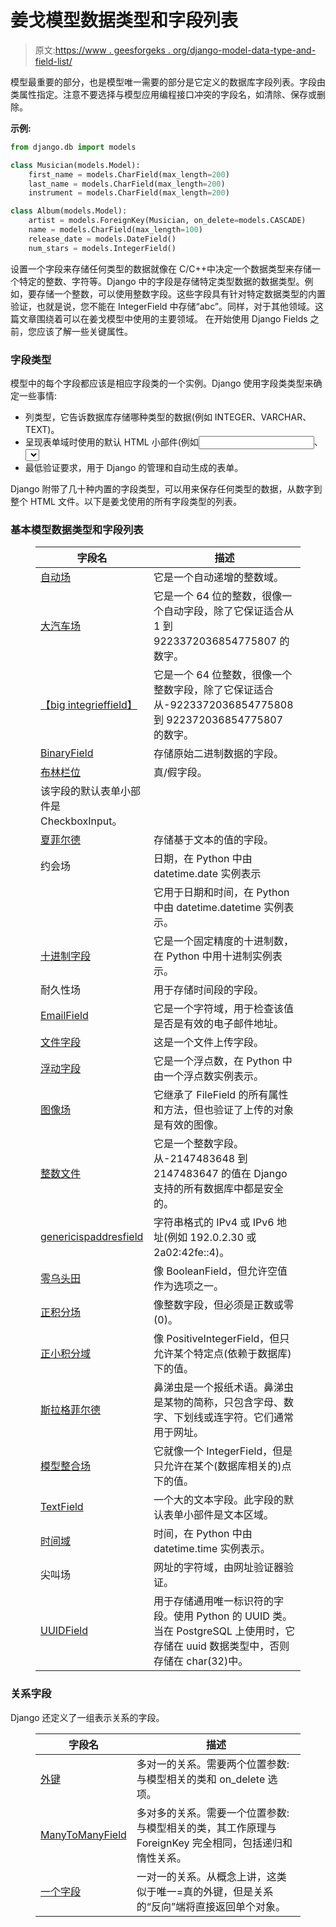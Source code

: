 # 姜戈模型数据类型和字段列表

> 原文:[https://www . geesforgeks . org/django-model-data-type-and-field-list/](https://www.geeksforgeeks.org/django-model-data-types-and-fields-list/)

模型最重要的部分，也是模型唯一需要的部分是它定义的数据库字段列表。字段由类属性指定。注意不要选择与模型应用编程接口冲突的字段名，如清除、保存或删除。

**示例:**

```py
from django.db import models

class Musician(models.Model):
    first_name = models.CharField(max_length=200)
    last_name = models.CharField(max_length=200)
    instrument = models.CharField(max_length=200)

class Album(models.Model):
    artist = models.ForeignKey(Musician, on_delete=models.CASCADE)
    name = models.CharField(max_length=100)
    release_date = models.DateField()
    num_stars = models.IntegerField()
```

设置一个字段来存储任何类型的数据就像在 C/C++中决定一个数据类型来存储一个特定的整数、字符等。Django 中的字段是存储特定类型数据的数据类型。例如，要存储一个整数，可以使用整数字段。这些字段具有针对特定数据类型的内置验证，也就是说，您不能在 IntegerField 中存储“abc”。同样，对于其他领域。这篇文章围绕着可以在姜戈模型中使用的主要领域。
在开始使用 Django Fields 之前，您应该了解一些关键属性。

### 字段类型

模型中的每个字段都应该是相应字段类的一个实例。Django 使用字段类类型来确定一些事情:

*   列类型，它告诉数据库存储哪种类型的数据(例如 INTEGER、VARCHAR、TEXT)。
*   呈现表单域时使用的默认 HTML 小部件(例如<input type="”text”">、<select>)。</select>
*   最低验证要求，用于 Django 的管理和自动生成的表单。

Django 附带了几十种内置的字段类型，可以用来保存任何类型的数据，从数字到整个 HTML 文件。以下是姜戈使用的所有字段类型的列表。

### 基本模型数据类型和字段列表

<figure class="table">

| 字段名 | 描述 |
| --- | --- |
| [自动场](https://www.geeksforgeeks.org/autofield-django-models/) | 它是一个自动递增的整数域。 |
| [大汽车场](https://www.geeksforgeeks.org/bigautofield-django-models/) | 它是一个 64 位的整数，很像一个自动字段，除了它保证适合从 1 到 9223372036854775807 的数字。 |
| [【big integrieffield】](https://www.geeksforgeeks.org/bigintegerfield-django-models/) | 它是一个 64 位整数，很像一个整数字段，除了它保证适合从-9223372036854775808 到 922372036854775807 的数字。 |
| [BinaryField](https://www.geeksforgeeks.org/binaryfield-django-models/) | 存储原始二进制数据的字段。 |
| [布林栏位](https://www.geeksforgeeks.org/booleanfield-django-models/) | 真/假字段。
该字段的默认表单小部件是 CheckboxInput。 |
| [夏菲尔德](https://www.geeksforgeeks.org/charfield-django-models/) | 存储基于文本的值的字段。 |
| 约会场 | 日期，在 Python 中由 datetime.date 实例表示 |
|   | 它用于日期和时间，在 Python 中由 datetime.datetime 实例表示。 |
| [十进制字段](https://www.geeksforgeeks.org/decimalfield-django-models/) | 它是一个固定精度的十进制数，在 Python 中用十进制实例表示。 |
| 耐久性场 | 用于存储时间段的字段。 |
| [EmailField](https://www.geeksforgeeks.org/emailfield-django-models/) | 它是一个字符域，用于检查该值是否是有效的电子邮件地址。 |
| [文件字段](https://www.geeksforgeeks.org/filefield-django-models/) | 这是一个文件上传字段。 |
| [浮动字段](https://www.geeksforgeeks.org/floatfield-django-models/) | 它是一个浮点数，在 Python 中由一个浮点数实例表示。 |
| [图像场](https://www.geeksforgeeks.org/imagefield-django-models/) | 它继承了 FileField 的所有属性和方法，但也验证了上传的对象是有效的图像。 |
| [整数文件](https://www.geeksforgeeks.org/integerfield-django-models/) | 它是一个整数字段。从-2147483648 到 2147483647 的值在 Django 支持的所有数据库中都是安全的。 |
| [genericispaddresfield](https://www.geeksforgeeks.org/genericipaddressfield-django-models/) | 字符串格式的 IPv4 或 IPv6 地址(例如 192.0.2.30 或 2a02:42fe::4)。 |
| [零乌头田](https://www.geeksforgeeks.org/nullbooleanfield-django-forms/) | 像 BooleanField，但允许空值作为选项之一。 |
| [正积分场](https://www.geeksforgeeks.org/positiveintegerfield-django-models/) | 像整数字段，但必须是正数或零(0)。 |
| [正小积分域](https://www.geeksforgeeks.org/positivesmallintegerfield-django-models/) | 像 PositiveIntegerField，但只允许某个特定点(依赖于数据库)下的值。 |
| [斯拉格菲尔德](https://www.geeksforgeeks.org/slugfield-django-models/) | 鼻涕虫是一个报纸术语。鼻涕虫是某物的简称，只包含字母、数字、下划线或连字符。它们通常用于网址。 |
| [模型整合场](https://www.geeksforgeeks.org/smallintegerfield-django-models/) | 它就像一个 IntegerField，但是只允许在某个(数据库相关的)点下的值。 |
| [TextField](https://www.geeksforgeeks.org/textfield-django-models/) | 一个大的文本字段。此字段的默认表单小部件是文本区域。 |
| [时间域](https://www.geeksforgeeks.org/timefield-django-models/) | 时间，在 Python 中由 datetime.time 实例表示。 |
| 尖叫场 | 网址的字符域，由网址验证器验证。 |
| [UUIDField](https://www.geeksforgeeks.org/uuidfield-django-models/) | 用于存储通用唯一标识符的字段。使用 Python 的 UUID 类。当在 PostgreSQL 上使用时，它存储在 uuid 数据类型中，否则存储在 char(32)中。 |

</figure>

### 关系字段

Django 还定义了一组表示关系的字段。

<figure class="table">

| 字段名 | 描述 |
| --- | --- |
| [外键](https://www.geeksforgeeks.org/python-relational-fields-in-django-models/) | 多对一的关系。需要两个位置参数:与模型相关的类和 on_delete 选项。 |
| [ManyToManyField](https://www.geeksforgeeks.org/python-relational-fields-in-django-models/) | 多对多的关系。需要一个位置参数:与模型相关的类，其工作原理与 ForeignKey 完全相同，包括递归和惰性关系。 |
| [一个字段](https://www.geeksforgeeks.org/python-relational-fields-in-django-models/) | 一对一的关系。从概念上讲，这类似于唯一=真的外键，但是关系的“反向”端将直接返回单个对象。 |

</figure>